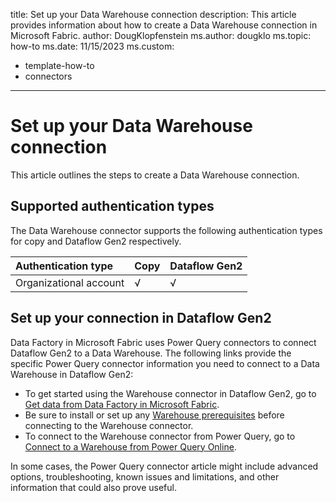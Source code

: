 title: Set up your Data Warehouse connection
description: This article provides information about how to create a Data Warehouse connection in Microsoft Fabric.
author: DougKlopfenstein
ms.author: dougklo
ms.topic: how-to
ms.date: 11/15/2023
ms.custom:
  - template-how-to
  - connectors
---

# Set up your Data Warehouse connection

This article outlines the steps to create a Data Warehouse connection.

## Supported authentication types

The Data Warehouse connector supports the following authentication types for copy and Dataflow Gen2 respectively.  

|Authentication type |Copy |Dataflow Gen2 |
|:---|:---|:---|
|Organizational account| √ | √ |

## Set up your connection in Dataflow Gen2

Data Factory in Microsoft Fabric uses Power Query connectors to connect Dataflow Gen2 to a Data Warehouse. The following links provide the specific Power Query connector information you need to connect to a Data Warehouse in Dataflow Gen2:

- To get started using the Warehouse connector in Dataflow Gen2, go to [Get data from Data Factory in Microsoft Fabric](/power-query/where-to-get-data#get-data-from-data-factory-in-microsoft-fabric-preview).
- Be sure to install or set up any [Warehouse prerequisites](/power-query/connectors/warehouse#prerequisites) before connecting to the Warehouse connector.
- To connect to the Warehouse connector from Power Query, go to [Connect to a Warehouse from Power Query Online](/power-query/connectors/warehouse#connect-to-a-warehouse-from-power-query-online).

In some cases, the Power Query connector article might include advanced options, troubleshooting, known issues and limitations, and other information that could also prove useful.
